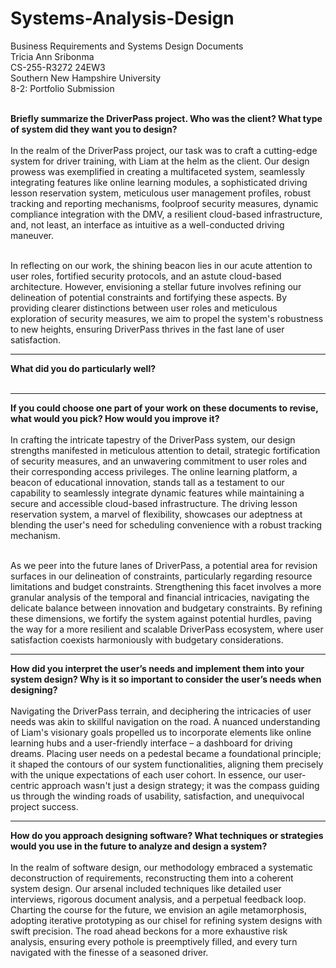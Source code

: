 # Systems-Analysis-Design<br>
Business Requirements and Systems Design Documents<br>
Tricia Ann Sribonma<br>
CS-255-R3272 24EW3<br>
Southern New Hampshire University<br>
8-2: Portfolio Submission<br><br>


<b>Briefly summarize the DriverPass project. Who was the client? What type of system did they want you to design?</b><br><br>
In the realm of the DriverPass project, our task was to craft a cutting-edge system for driver training, with Liam at the helm as the client. Our design prowess was exemplified in creating a multifaceted system, seamlessly integrating features like online learning modules, a sophisticated driving lesson reservation system, meticulous user management profiles, robust tracking and reporting mechanisms, foolproof security measures, dynamic compliance integration with the DMV, a resilient cloud-based infrastructure, and, not least, an interface as intuitive as a well-conducted driving maneuver.<br><br>

In reflecting on our work, the shining beacon lies in our acute attention to user roles, fortified security protocols, and an astute cloud-based architecture. However, envisioning a stellar future involves refining our delineation of potential constraints and fortifying these aspects. By providing clearer distinctions between user roles and meticulous exploration of security measures, we aim to propel the system's robustness to new heights, ensuring DriverPass thrives in the fast lane of user satisfaction.

<hr>
<b>What did you do particularly well?</b><br><br>

<hr>
<b>If you could choose one part of your work on these documents to revise, what would you pick? How would you improve it?</b><br><br>
In crafting the intricate tapestry of the DriverPass system, our design strengths manifested in meticulous attention to detail, strategic fortification of security measures, and an unwavering commitment to user roles and their corresponding access privileges. The online learning platform, a beacon of educational innovation, stands tall as a testament to our capability to seamlessly integrate dynamic features while maintaining a secure and accessible cloud-based infrastructure. The driving lesson reservation system, a marvel of flexibility, showcases our adeptness at blending the user's need for scheduling convenience with a robust tracking mechanism.<br><br>

As we peer into the future lanes of DriverPass, a potential area for revision surfaces in our delineation of constraints, particularly regarding resource limitations and budget constraints. Strengthening this facet involves a more granular analysis of the temporal and financial intricacies, navigating the delicate balance between innovation and budgetary constraints. By refining these dimensions, we fortify the system against potential hurdles, paving the way for a more resilient and scalable DriverPass ecosystem, where user satisfaction coexists harmoniously with budgetary considerations.

<hr>
<b>How did you interpret the user’s needs and implement them into your system design? Why is it so important to consider the user’s needs when designing?</b><br><br>
Navigating the DriverPass terrain, and deciphering the intricacies of user needs was akin to skillful navigation on the road. A nuanced understanding of Liam's visionary goals propelled us to incorporate elements like online learning hubs and a user-friendly interface – a dashboard for driving dreams. Placing user needs on a pedestal became a foundational principle; it shaped the contours of our system functionalities, aligning them precisely with the unique expectations of each user cohort. In essence, our user-centric approach wasn't just a design strategy; it was the compass guiding us through the winding roads of usability, satisfaction, and unequivocal project success.

<hr>
<b>How do you approach designing software? What techniques or strategies would you use in the future to analyze and design a system?</b><br><br>
In the realm of software design, our methodology embraced a systematic deconstruction of requirements, reconstructing them into a coherent system design. Our arsenal included techniques like detailed user interviews, rigorous document analysis, and a perpetual feedback loop. Charting the course for the future, we envision an agile metamorphosis, adopting iterative prototyping as our chisel for refining system designs with swift precision. The road ahead beckons for a more exhaustive risk analysis, ensuring every pothole is preemptively filled, and every turn navigated with the finesse of a seasoned driver.

